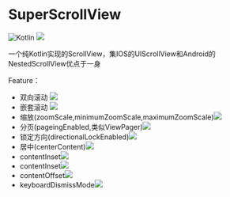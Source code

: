 # SuperScrollView  


![Kotlin](https://img.shields.io/badge/language-Kotlin-orange.svg)
![](https://img.shields.io/badge/platform-Android-lightgrey.svg)

一个纯Kotlin实现的ScrollView，集IOS的UIScrollView和Android的NestedScrollView优点于一身

Feature：

* 双向滚动 ![](https://img.shields.io/badge/√-brightgreen.svg)
* 嵌套滚动 ![](https://img.shields.io/badge/√-brightgreen.svg)
* 缩放(zoomScale,minimumZoomScale,maximumZoomScale)![](https://img.shields.io/badge/coming-brightgreen.svg)
* 分页(pageingEnabled,类似ViewPager)![](https://img.shields.io/badge/√-brightgreen.svg)
* 锁定方向(directionalLockEnabled)![](https://img.shields.io/badge/coming-brightgreen.svg)
* 居中(centerContent)![](https://img.shields.io/badge/coming-brightgreen.svg)
* contentInset![](https://img.shields.io/badge/coming-brightgreen.svg)
* contentInset![](https://img.shields.io/badge/coming-brightgreen.svg)
* contentOffset![](https://img.shields.io/badge/coming-brightgreen.svg)
* keyboardDismissMode![](https://img.shields.io/badge/coming-brightgreen.svg)

